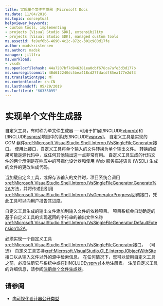 ```yaml
---
title: 实现单个文件生成器 |Microsoft Docs
ms.date: 11/04/2016
ms.topic: conceptual
helpviewer_keywords:
- custom tools, implementing
- projects [Visual Studio SDK], extensibility
- projects [Visual Studio SDK], managed custom tools
ms.assetid: fe9ef6b6-4690-4c2c-872c-301c980d17fe
author: madskristensen
ms.author: madsk
manager: jillfra
ms.workload:
- vssdk
ms.openlocfilehash: 44a7207bf7d846381ea0cbf678ca7afe3d3d177b
ms.sourcegitcommit: 40d612240dc5bea418cd27fdacdf85ea177e2df3
ms.translationtype: MT
ms.contentlocale: zh-CN
ms.lasthandoff: 05/29/2019
ms.locfileid: "66335095"
---
```

# <a name="implementing-single-file-generators"></a>实现单个文件生成器
自定义工具，有时称为单文件生成器 — 可用于扩展[!INCLUDE[vbprvb](../../code-quality/includes/vbprvb_md.md)]和[!INCLUDE[csprcs](../../data-tools/includes/csprcs_md.md)]项目中的系统[!INCLUDE[vsprvs](../../code-quality/includes/vsprvs_md.md)]。 自定义工具是实现的 COM 组件<xref:Microsoft.VisualStudio.Shell.Interop.IVsSingleFileGenerator>接口。 使用此接口，自定义工具将单个输入的文件转换为单个输出文件。 转换的结果可能是源代码中，或任何其他输出这一点非常有用。 自定义工具生成的代码文件的两个示例是在响应中的可视化设计器和使用 Web 服务描述语言 (WSDL) 生成的文件的更改生成代码。

 当加载自定义工具，或保存该输入的文件时，项目系统会调用<xref:Microsoft.VisualStudio.Shell.Interop.IVsSingleFileGenerator.Generate%2A>方法，并将传递到引用<xref:Microsoft.VisualStudio.Shell.Interop.IVsGeneratorProgress>回调接口，凭此工具可以向用户报告其进度。

 自定义工具生成的输出文件添加到输入文件的依赖项目。 项目系统会自动确定的基于自定义工具的实现返回的字符串的输出文件名称<xref:Microsoft.VisualStudio.Shell.Interop.IVsSingleFileGenerator.DefaultExtension%2A>。

 必须实现一个自定义工具<xref:Microsoft.VisualStudio.Shell.Interop.IVsSingleFileGenerator>接口。 （可选） 自定义工具支持<xref:Microsoft.VisualStudio.OLE.Interop.IObjectWithSite>接口以从输入文件以外的源中检索信息。 在任何情况下，您可以使用自定义工具之前，必须注册它与系统中或在[!INCLUDE[vsprvs](../../code-quality/includes/vsprvs_md.md)]本地注册表。 注册自定义工具的详细信息，请参阅[注册单个文件生成器](../../extensibility/internals/registering-single-file-generators.md)。

## <a name="see-also"></a>请参阅
- [向可视化设计器公开类型](../../extensibility/internals/exposing-types-to-visual-designers.md)